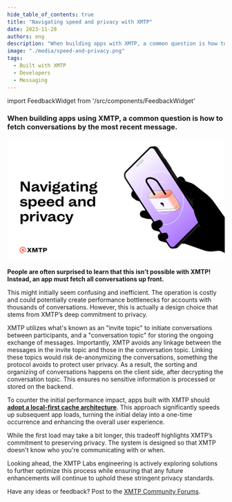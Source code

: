 ```yaml
---
hide_table_of_contents: true
title: "Navigating speed and privacy with XMTP"
date: 2023-11-28
authors: eng
description: "When building apps with XMTP, a common question is how to fetch conversations by the most recent message."
image: "./media/speed-and-privacy.png"
tags:
  - Built with XMTP
  - Developers
  - Messaging
---
```


import FeedbackWidget from '/src/components/FeedbackWidget'

### When building apps using XMTP, a common question is how to fetch conversations by the most recent message. 

![speed-privacy.png](./media/speed-and-privacy.png)

**People are often surprised to learn that this isn’t possible with XMTP! Instead, an app must fetch all conversations up front.**

<!--truncate-->

This might initially seem confusing and inefficient. The operation is costly and could potentially create performance bottlenecks for accounts with thousands of conversations. However, this is actually a design choice that stems from XMTP’s deep commitment to privacy. 

XMTP utilizes what's known as an "invite topic" to initiate conversations between participants, and a "conversation topic" for storing the ongoing exchange of messages. Importantly, XMTP avoids any linkage between the messages in the invite topic and those in the conversation topic. Linking these topics would risk de-anonymizing the conversations, something the protocol avoids to protect user privacy. As a result, the sorting and organizing of conversations happens on the client side, after decrypting the conversation topic. This ensures no sensitive information is processed or stored on the backend.

To counter the initial performance impact, apps built with XMTP should **[adopt a local-first cache architecture](/docs/build/local-first)**. This approach significantly speeds up subsequent app loads, turning the initial delay into a one-time occurrence and enhancing the overall user experience.

While the first load may take a bit longer, this tradeoff highlights XMTP’s commitment to preserving privacy. The system is designed so that XMTP doesn't know who you're communicating with or when.

Looking ahead, the XMTP Labs engineering is actively exploring solutions to further optimize this process while ensuring that any future enhancements will continue to uphold these stringent privacy standards.

Have any ideas or feedback? Post to the [XMTP Community Forums](https://community.xmtp.org/).
